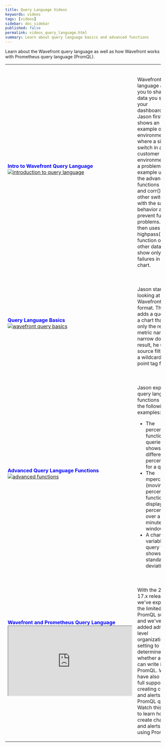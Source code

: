 ```yaml
---
title: Query Language Videos
keywords: videos
tags: [videos]
sidebar: doc_sidebar
published: false
permalink: videos_query_language.html
summary: Learn about query language basics and advanced functions
---
```

Learn about the Wavefront query language as well as how Wavefront works with Prometheus query language (PromQL).

<table style="width: 100%;">
<tbody>
<tr>
<td width="35%"><strong><font color="blue">Intro to Wavefront Query Language</font></strong><br> <a href="https://vmwarelearningzone.vmware.com/oltpublish/site/openlearn.do?dispatch=previewLesson&id=60b992dc-dc7a-11e7-a6ac-0cc47a352510&inner=true&player2=true" target="_blank"><img src="/images/v_ql_intro.png" alt="introduction to query language"/></a></td>
<td width="65%"><br><p>Wavefront query language allows you to shape the data you see in your dashboards. Jason first shows an example of an environment where a single switch in a customer environment had a problem. The example uses the advanced functions if() at() and corr() to find other switches with the same behavior and prevent further problems. Jason then uses the highpass() function on other data to show only true failures in a chart. </p> </td>
</tr>
<tr>
<td><strong><font color="blue">Query Language Basics</font></strong><br>
<a href="https://vmwarelearningzone.vmware.com/oltpublish/site/openlearn.do?dispatch=previewLesson&id=61f9391c-dc7a-11e7-a6ac-0cc47a352510&inner=true&player2=true" target="_blank"><img src="/images/v_ql_basics.png" alt="wavefront query basics"/></a></td>
<td><br>
<p>Jason starts by looking at the Wavefront data format. Then he adds a query to a chart that has only the required metric name. To narrow down the result, he uses a source filter with a wildcard and a point tag filter.  </p>
</td>
</tr>
<tr>
<td><strong><font color="blue">Advanced Query Language Functions</font></strong><br>
<a href="https://vmwarelearningzone.vmware.com/oltpublish/site/openlearn.do?dispatch=previewLesson&id=6601e213-dc7a-11e7-a6ac-0cc47a352510&inner=true&player2=true" target="_blank"><img src="/images/v_ql_advanced.png" alt="advanced functions"/></a></td>
<td><br>
<p>Jason explores query language functions using the following examples:
<ul>
<li>The percentile() function in 3 queries shows different percentiles for a query.</li>
<li>The mpercentile() (moving percentile) function displays percentile over a 30 minute window.</li>
<li>A chart variable in a query that shows the standard deviation.</li>
</ul></p>
</td>
</tr>
<tr>
<td><strong><font color="blue">Wavefront and Prometheus Query Language</font></strong><br>
<iframe src="https://bcove.video/3tLRB6l" width="400" height="225" allowfullscreen="true" alt="Wavefront and PromQL"></iframe></td>
<td><br>
<p>With the 2021-17.x release, we've expanded the limited PromQL support and we've added admin-level organization setting to determine whether a user can write in PromQL. We have also added full support for creating charts and alerts with PromQL queries. Watch this video to learn how to create charts and alerts by using PromQL.</p>
</td>
</tr>
</tbody>
</table>
